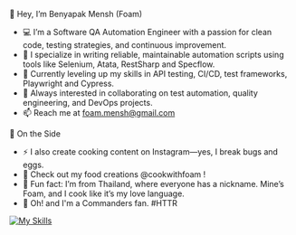 👋 Hey, I’m Benyapak Mensh (Foam)
- 💻 I’m a Software QA Automation Engineer with a passion for clean code, testing strategies, and continuous improvement.
- 🧪 I specialize in writing reliable, maintainable automation scripts using tools like Selenium, Atata, RestSharp and Specflow.
- 🌱 Currently leveling up my skills in API testing, CI/CD, test frameworks, Playwright and Cypress.
- 👀 Always interested in collaborating on test automation, quality engineering, and DevOps projects.
- 📫 Reach me at foam.mensh@gmail.com

🍳 On the Side
- ⚡ I also create cooking content on Instagram—yes, I break bugs and eggs.
- 🎥 Check out my food creations @cookwithfoam !
- 🥄 Fun fact: I’m from Thailand, where everyone has a nickname. Mine’s Foam, and I cook like it’s my love language.
- :football: Oh! and I'm a Commanders fan. #HTTR

[![My Skills](https://skillicons.dev/icons?i=visualstudio,idea,vscode,mysql,postman,selenium,html,azure,aws,cs,dotnet,gherkin,html,github,git,gitlab,java,js,linux,discord,figma,maven&perline=11)](https://skillicons.dev)

<!---
bmensh821/bmensh821 is a ✨ special ✨ repository because its `README.md` (this file) appears on your GitHub profile.
You can click the Preview link to take a look at your changes.
--->
